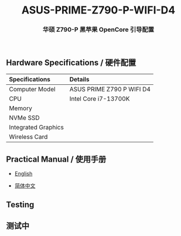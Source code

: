 <h1 align="center">ASUS-PRIME-Z790-P-WIFI-D4</h1>
<h3 align="center">华硕 Z790-P 黑苹果 OpenCore 引导配置</h3>

<br>

## Hardware Specifications / 硬件配置

| Specifications      | Details                   |
| :------------------ | :------------------------ |
| Computer Model      | ASUS PRIME Z790 P WIFI D4 |
| CPU                 | Intel Core i7-13700K      |
| Memory              |                           |
| NVMe SSD            |                           |
| Integrated Graphics |                           |
| Wireless Card       |                           |

## Practical Manual / 使用手册 
- [English](https://dlcdnets.asus.com/pub/ASUS/mb/LGA1700/PRIME_Z790-P_WIFI_D4/E20550_PRIME_Z790-P_WIFI_D4_UM_WEB.pdf)

- [简体中文](https://dlcdnets.asus.com/pub/ASUS/mb/LGA1700/PRIME_Z790-P_WIFI_D4/C20550_PRIME_Z790-P_WIFI_D4_UM_WEB.pdf)

## Testing

## 测试中
